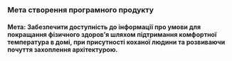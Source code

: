 
### Мета створення програмного продукту

#### Мета: Забезпечити доступність до інформації про умови для покращання фізичного здоров’я шляхом підтримання комфортної температура в домі, при присутності коханої людини та розвиваючи почуття захоплення архітектурою.
